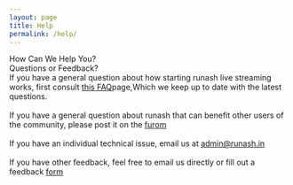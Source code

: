 ```yaml
---
layout: page 
title: Help 
permalink: /help/ 
--- 
```

How Can We Help You?<br>
Questions or Feedback?<br>
If you have a general question about how starting runash live streaming
works, first consult [this FAQ](https://)page,Which we keep up to date with the latest
questions.<br>
<br>
If you have a general question about runash that can benefit other users of the community,
please post it on the [furom](https://)<br>
<br>
If you have an individual technical issue, email us at admin@runash.in<br>
<br>
If you have other feedback, feel free to email us directly or fill out a feedback [form](https://)

